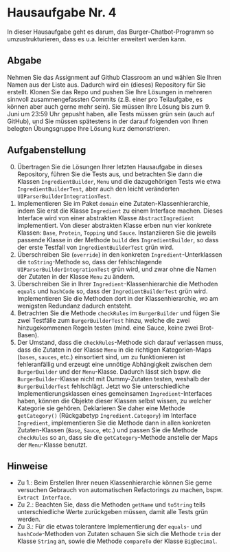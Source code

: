 # Hausaufgabe Nr. 4

In dieser Hausaufgabe geht es darum, das Burger-Chatbot-Programm so umzustrukturieren, dass es u.a. leichter erweitert werden kann. 

## Abgabe

Nehmen Sie das Assignment auf Github Classroom an und wählen Sie Ihren Namen aus der Liste aus.
Dadurch wird ein (dieses) Repository für Sie erstellt. 
Klonen Sie das Repo und pushen Sie Ihre Lösungen in mehreren sinnvoll zusammengefassten Commits (z.B. einer pro Teilaufgabe, es können aber auch gerne mehr sein).
Sie müssen Ihre Lösung bis zum 9. Juni um 23:59 Uhr gepusht haben, alle Tests müssen grün sein (auch auf GitHub), und Sie müssen spätestens in der darauf folgenden von Ihnen belegten Übungsgruppe Ihre Lösung kurz demonstrieren.

## Aufgabenstellung

0. Übertragen Sie die Lösungen Ihrer letzten Hausaufgabe in dieses Repository, führen Sie die Tests aus, und betrachten Sie dann die Klassen `IngredientBuilder`, `Menu` und die dazugehörigen Tests wie etwa `IngredientBuilderTest`, aber auch den leicht veränderten `UIParserBuilderIntegrationTest`.
1. Implementieren Sie im Paket `domain` eine Zutaten-Klassenhierarchie, indem Sie erst die Klasse `Ingredient` zu einem Interface machen. Dieses Interface wird von einer abstrakten Klasse `AbstractIngredient` implementiert. Von dieser abstrakten Klasse erben nun vier konkrete Klassen: `Base`, `Protein`, `Topping` und `Sauce`. Instanziieren Sie die jeweils passende Klasse in der Methode `build` des `IngredientBuilder`, so dass der erste Testfall von `IngredientBuilderTest` grün wird.
2. Überschreiben Sie (`override`) in den konkreten `Ingredient`-Unterklassen die `toString`-Methode so, dass der fehlschlagende `UIParserBuilderIntegrationTest` grün wird, und zwar ohne die Namen der Zutaten in der Klasse `Menu` zu ändern.
3. Überschreiben Sie in Ihrer `Ingredient`-Klassenhierarchie die Methoden `equals` und `hashCode` so, dass der `IngredientBuilderTest` grün wird. Implementieren Sie die Methoden dort in der Klassenhierarchie, wo am wenigsten Redundanz dadurch entsteht.  
4. Betrachten Sie die Methode `checkRules` im `BurgerBuilder` und fügen Sie zwei Testfälle zum `BurgerBuilderTest` hinzu, welche die zwei hinzugekommenen Regeln testen (mind. eine Sauce, keine zwei Brot-Basen). 
5. Der Umstand, dass die `checkRules`-Methode sich darauf verlassen muss, dass die Zutaten in der Klasse `Menu` in die richtigen Kategorien-Maps (`bases`, `sauces`, etc.) einsortiert sind, um zu funktionieren ist fehleranfällig und erzeugt eine unnötige Abhängigkeit zwischen dem `BurgerBuilder` und der `Menu`-Klasse. Dadurch lässt sich bspw. die `BurgerBuilder`-Klasse nicht mit Dummy-Zutaten testen, weshalb der `BurgerBuilderTest` fehlschlägt. Jetzt wo Sie unterschiedliche Implementierungsklassen eines gemeinsamen `Ingredient`-Interfaces haben, können die Objekte dieser Klassen selbst wissen, zu welcher Kategorie sie gehören. Deklarieren Sie daher eine Methode `getCategory()` (Rückgabetyp `Ingredient.Category`) im Interface `Ingredient`, implementieren Sie die Methode dann in allen konkreten Zutaten-Klassen (`Base`, `Sauce`, etc.) und passen Sie die Methode `checkRules` so an, dass sie die `getCategory`-Methode anstelle der Maps der `Menu`-Klasse benutzt.  

## Hinweise 
- Zu 1.: Beim Erstellen Ihrer neuen Klassenhierarchie können Sie gerne versuchen Gebrauch von automatischen Refactorings zu machen, bspw. `Extract Interface`.
- Zu 2.: Beachten Sie, dass die Methoden `getName` und `toString` teils unterschiedliche Werte zurückgeben müssen, damit alle Tests grün werden.
- Zu 3.: Für die etwas tolerantere Implementierung der `equals`- und `hashCode`-Methoden von Zutaten schauen Sie sich die Methode `trim` der Klasse `String` an, sowie die Methode `compareTo` der Klasse `BigDecimal`.
